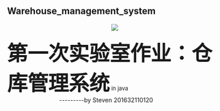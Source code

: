 ## Warehouse_management_system

<div align=center><img src="https://github.com/StevenIIV/Warehouse_management_system/blob/master/image/logo.png"/></div>

<strong><font size="10">第一次实验室作业：仓库管理系统</font></strong> <font size="2">in java</font> 
<br> &nbsp;&nbsp;&nbsp;&nbsp;&nbsp;&nbsp;&nbsp;&nbsp;&nbsp;&nbsp;&nbsp;&nbsp;&nbsp;&nbsp;&nbsp;&nbsp;&nbsp;&nbsp;&nbsp;&nbsp;&nbsp;&nbsp;&nbsp;&nbsp;&nbsp;&nbsp;&nbsp;&nbsp;&nbsp;&nbsp;&nbsp;---------by Steven 201632110120
